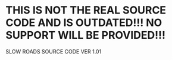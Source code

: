 # THIS IS NOT THE REAL SOURCE CODE AND IS OUTDATED!!! NO SUPPORT WILL BE PROVIDED!!!
SLOW ROADS SOURCE CODE VER 1.01
